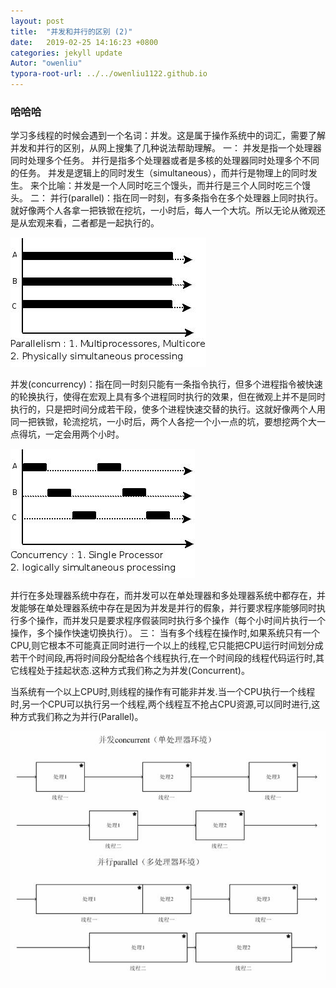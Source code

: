 ```yaml
---
layout: post
title:  "并发和并行的区别 (2)"
date:   2019-02-25 14:16:23 +0800
categories: jekyll update
Autor: "owenliu"
typora-root-url: ../../owenliu1122.github.io
---
```


### 哈哈哈

学习多线程的时候会遇到一个名词：并发。这是属于操作系统中的词汇，需要了解并发和并行的区别，从网上搜集了几种说法帮助理解。 
一： 
并发是指一个处理器同时处理多个任务。 
并行是指多个处理器或者是多核的处理器同时处理多个不同的任务。 
并发是逻辑上的同时发生（simultaneous），而并行是物理上的同时发生。 
来个比喻：并发是一个人同时吃三个馒头，而并行是三个人同时吃三个馒头。 
二： 
并行(parallel)：指在同一时刻，有多条指令在多个处理器上同时执行。就好像两个人各拿一把铁锨在挖坑，一小时后，每人一个大坑。所以无论从微观还是从宏观来看，二者都是一起执行的。 

![bingxing_1](/images/bingxing_1.jpg)



并发(concurrency)：指在同一时刻只能有一条指令执行，但多个进程指令被快速的轮换执行，使得在宏观上具有多个进程同时执行的效果，但在微观上并不是同时执行的，只是把时间分成若干段，使多个进程快速交替的执行。这就好像两个人用同一把铁锨，轮流挖坑，一小时后，两个人各挖一个小一点的坑，要想挖两个大一点得坑，一定会用两个小时。


![bingfa_2](/images/bingfa_2.jpg)

并行在多处理器系统中存在，而并发可以在单处理器和多处理器系统中都存在，并发能够在单处理器系统中存在是因为并发是并行的假象，并行要求程序能够同时执行多个操作，而并发只是要求程序假装同时执行多个操作（每个小时间片执行一个操作，多个操作快速切换执行）。 
三： 
当有多个线程在操作时,如果系统只有一个CPU,则它根本不可能真正同时进行一个以上的线程,它只能把CPU运行时间划分成若干个时间段,再将时间段分配给各个线程执行,在一个时间段的线程代码运行时,其它线程处于挂起状态.这种方式我们称之为并发(Concurrent)。

当系统有一个以上CPU时,则线程的操作有可能非并发.当一个CPU执行一个线程时,另一个CPU可以执行另一个线程,两个线程互不抢占CPU资源,可以同时进行,这种方式我们称之为并行(Parallel)。 

![bingfa_bingxing_3](/images/bingfa_bingxing_3.jpg)